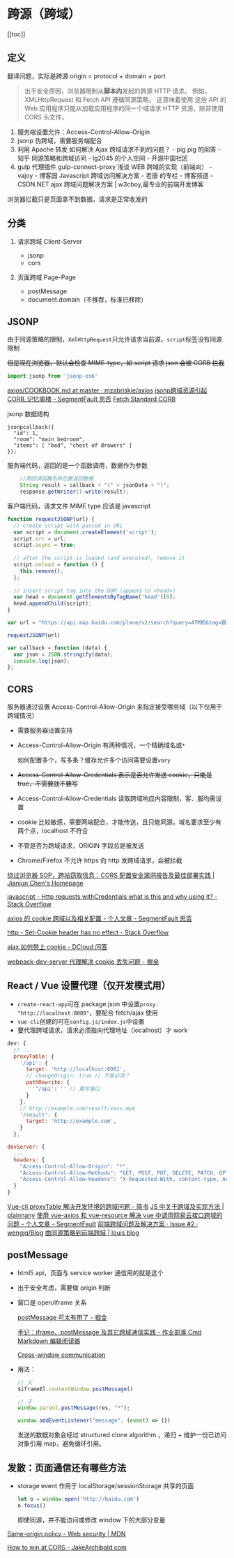 # 跨源（跨域）
[[toc]]

## 定义

翻译问题，实际是跨源
origin = protocol + domain + port

> 出于安全原因，浏览器限制从**脚本内**发起的跨源 HTTP 请求。 例如，XMLHttpRequest 和 Fetch API 遵循同源策略。 这意味着使用
> 这些 API 的 Web 应用程序只能从加载应用程序的同一个域请求 HTTP 资源，除非使用 CORS 头文件。

1. 服务端设置允许：Access-Control-Allow-Origin
2. jsonp 伪跨域，需要服务端配合
3. 利用 Apache 转发 如何解决 Ajax 跨域请求不到的问题？ - pig pig 的回答 - 知乎
   同源策略和跨域访问 - lg2045 的个人空间 - 开源中国社区
4. gulp 代理插件 gulp-connect-proxy
   浅谈 WEB 跨域的实现（前端向） - vajoy - 博客园
   Javascript 跨域访问解决方案 - 老唐 的专栏 - 博客频道 - CSDN.NET
   ajax 跨域问题解决方案 | w3cboy,最专业的前端开发博客

浏览器拦截只是页面拿不到数据，请求是正常收发的

## 分类

1. 请求跨域 Client-Server

    - jsonp
    - cors

2. 页面跨域 Page-Page

    - postMessage
    - document.domain（不推荐，标准已移除）

## JSONP

由于同源策略的限制，`XmlHttpRequest`只允许请求当前源，`script`标签没有同源限制

~~但是现在浏览器，默认会检查 MIME-type，如 script 请求 json 会被 CORB 拦截~~

```js
import jsonp from 'jsonp-es6'
```

[axios/COOKBOOK.md at master · mzabriskie/axios](https://github.com/mzabriskie/axios/blob/master/COOKBOOK.md#jsonp)
[jsonp跨域资源引起CORB_记忆阁楼 - SegmentFault 思否](https://segmentfault.com/a/1190000018313378)
[Fetch Standard CORB](https://fetch.spec.whatwg.org/#corb)

jsonp 数据结构
```
jsonpcallback({
  "id": 1,
  "room": "main bedroom",
  "items": [ "bed", "chest of drawers" ]
});
```
服务端代码，返回的是一个函数调用，数据作为参数
```java
    //用回调函数名称包裹返回数据
    String result = callback + "(" + jsonData + ")";
    response.getWriter().write(result);
```
客户端代码，请求文件 MIME type 应该是 javascript
```js
function requestJSONP(url) {
  // create script with passed in URL
  var script = document.createElement('script');
  script.src = url;
  script.async = true;
  
  // after the script is loaded (and executed), remove it
  script.onload = function () {
    this.remove();
  };
  
  // insert script tag into the DOM (append to <head>)
  var head = document.getElementsByTagName('head')[0];
  head.appendChild(script);
}

var url = "https://api.map.baidu.com/place/v2/search?query=ATM机&tag=银行&region=北京&output=json&ak=F552bedbee2ec8fa6bae7b7a08201&callback=callback";

requestJSONP(url)

var callback = function (data) {
  var json = JSON.stringify(data);
  console.log(json);
};
```

## CORS

服务器通过设置 Access-Control-Allow-Origin 来指定接受哪些域（以下仅用于跨域情况）

- 需要服务器设置支持
- Access-Control-Allow-Origin 有两种情况，一个精确域名或`*`

  如何配置多个，写多条？缓存允许多个访问需要设置`vary`

- ~~Access-Control-Allow-Credentials 表示是否允许发送 cookie，只能是 true，不需要就不要写~~
- Access-Control-Allow-Credentials 读取跨域响应内容限制，客、服均需设置
- cookie 比较敏感，需要两端配合，才能传送，且只能同源，域名要求至少有两个点，localhost 不符合
- 不管是否为跨域请求，ORIGIN 字段总是被发送
- Chrome/Firefox 不允许 https 向 http 发跨域请求，会被拦截

[绕过浏览器 SOP，跨站窃取信息：CORS 配置安全漏洞报告及最佳部署实践 | Jianjun Chen's Homepage](https://www.jianjunchen.com/post/cors%E5%AE%89%E5%85%A8%E9%83%A8%E7%BD%B2%E6%9C%80%E4%BD%B3%E5%AE%9E%E8%B7%B5/#%E4%B8%80-%E8%83%8C%E6%99%AF)

[javascript - Http requests withCredentials what is this and why using it? - Stack Overflow](https://stackoverflow.com/questions/27406994/http-requests-withcredentials-what-is-this-and-why-using-it)

[axios 的 cookie 跨域以及相关配置 - 个人文章 - SegmentFault 思否](https://segmentfault.com/a/1190000011811117)

[http - Set-Cookie header has no effect - Stack Overflow](https://stackoverflow.com/questions/46288437/set-cookie-header-has-no-effect)

[ajax 如何带上 cookie - DCloud 问答](https://ask.dcloud.net.cn/article/13372)

[webpack-dev-server 代理解决 cookie 丢失问题 - 掘金](https://juejin.im/post/5a9e6592f265da23870e59eb)

## React / Vue 设置代理（仅开发模式用）

- `create-react-app`可在 package.json 中设置`proxy: "http://localhost:8080"`，要配合 fetch/ajax 使用
- `vue-cli`创建的可在`config.js/index.js`中设置
- 要代理跨域请求，请求必须指向代理地址（localhost）才 work

```js
dev: {
  // ...
  proxyTable: {
    '/api': {
      target: 'http://localhost:8081',
      // changeOrigin: true // 不是必须？
      pathRewrite: {
        '^/api': '' // 重写接口
      }
    },
    // http://example.com/result/xxxx.mp4
    '/result': {
      target: 'http://example.com',
    }
  },

devServer: {
  ...
  headers: {
    "Access-Control-Allow-Origin": "*",
    "Access-Control-Allow-Methods": "GET, POST, PUT, DELETE, PATCH, OPTIONS",
    "Access-Control-Allow-Headers": "X-Requested-With, content-type, Authorization"
  }
}
```

[Vue-cli proxyTable 解决开发环境的跨域问题 - 简书](http://www.jianshu.com/p/95b2caf7e0da)
[JS 中关于跨域及实现方法 | plainnany](https://plainnany.github.io/2017/08/05/JS%25E4%25B8%25AD%25E5%2585%25B3%25E4%25BA%258E%25E8%25B7%25A8%25E5%259F%259F%25E5%258F%258A%25E5%25AE%259E%25E7%258E%25B0%25E6%2596%25B9%25E6%25B3%2595/)
[使用 vue-axios 和 vue-resource 解决 vue 中调用网易云接口跨域的问题 - 个人文章 - SegmentFault](https://segmentfault.com/a/1190000011072725)
[前端跨域问题及解决方案 · Issue #2 · wengjq/Blog](https://github.com/wengjq/Blog/issues/2)
[由同源策略到前端跨域 | louis blog](http://louiszhai.github.io/2016/01/11/cross-domain/)

## postMessage

- html5 api，页面与 service worker 通信用的就是这个
- 出于安全考虑，需要做 origin 判断
- 窗口是 open/iframe 关系

  [postMessage 可太有用了 - 掘金](https://juejin.im/post/5b8359f351882542ba1dcc31)

  [手记：iframe、postMessage 及其它跨域通信实践 - 作业部落 Cmd Markdown 编辑阅读器](https://www.zybuluo.com/EncyKe/note/516702)

  [Cross-window communication](https://javascript.info/cross-window-communication)

- 用法：

  ```js
  // 父
  $iframeEl.contentWindow.postMessage()

  // 子
  window.parent.postMessage(res, "*");    

  window.addEventListener("message", (event) => {})
  ```
  发送的数据对象会经过 structured clone algorithm ，递归 + 维护一份已访问对象引用 map，避免循环引用。

## 发散：页面通信还有哪些方法
- storage event 作用于 localStorage/sessionStorage 共享的页面

    ```js
    let o = window.open('http://baidu.com')
    o.focus()
    ```
    即使同源，并不能访问或修改 window 下的大部分变量

[Same-origin policy - Web security | MDN](https://developer.mozilla.org/en-US/docs/Web/Security/Same-origin_policy)

[How to win at CORS - JakeArchibald.com](https://jakearchibald.com/2021/cors/)

